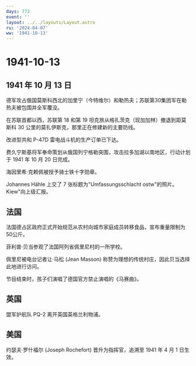 ```yaml
---
days: 773
event: ''
layout: ../../layouts/Layout.astro
ru: '2024-04-07'
ww: '1941-10-13'
---
```


# 1941-10-13

## 1941 年 10 月 13 日

德军攻占俄国莫斯科西北的加里宁（今特维尔）和勒热夫；苏联第30集团军在勒热夫被包围并全军覆没。

在苏联首都以西，苏联第 18 和第 19
坦克旅从格扎茨克（现加加林）撤退到距莫斯科 30
公里的莫扎伊斯克，那里正在修建新的主要防线。

改进型共和 P-47D 雷电战斗机的生产订单已下达。

费久宁斯基将军奉命策划从俄国列宁格勒突围，攻击拉多加湖以南地区，行动计划于
1941 年 10 月 20 日完成。

海因里希·克赖佩被授予骑士铁十字勋章。

Johannes Hähle 上交了 7 张标题为"Umfassungsschlacht ostw"的照片。
Kiew"向上级汇报。

## 法国

法国德占区政府正式开始规范从农村向城市家庭成员转移食品，宣布重量限制为50公斤。

菲利普·贝当参观了法国阿列省佩里尼村的一所学校。

佩里尼被电台记者让·马松 (Jean Masson)
称赞为理想的传统村庄，因此贝当选择此地进行访问。

节目结束时，孩子们演唱了德国官方禁止演唱的《马赛曲》。

## 英国

盟军护航队 PQ-2 离开英国英格兰利物浦。

## 美国

约瑟夫·罗什福尔 (Joseph Rochefort) 晋升为指挥官，追溯至 1941 年 4 月 1
日生效。